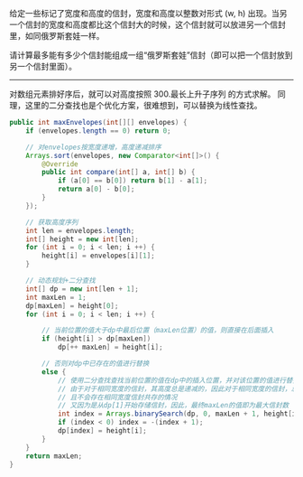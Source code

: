 给定一些标记了宽度和高度的信封，宽度和高度以整数对形式 (w, h) 出现。当另一个信封的宽度和高度都比这个信封大的时候，这个信封就可以放进另一个信封里，如同俄罗斯套娃一样。

请计算最多能有多少个信封能组成一组“俄罗斯套娃”信封（即可以把一个信封放到另一个信封里面）。

***

对数组元素排好序后，就可以对高度按照 300.最长上升子序列 的方式求解。
同理，这里的二分查找也是个优化方案，很难想到，可以替换为线性查找。

```Java
public int maxEnvelopes(int[][] envelopes) {
    if (envelopes.length == 0) return 0;

    // 对envelopes按宽度递增，高度递减排序
    Arrays.sort(envelopes, new Comparator<int[]>() {
        @Override
        public int compare(int[] a, int[] b) {
            if (a[0] == b[0]) return b[1] - a[1];
            return a[0] - b[0];
        }
    });

    // 获取高度序列
    int len = envelopes.length;
    int[] height = new int[len];
    for (int i = 0; i < len; i ++) {
        height[i] = envelopes[i][1];
    }

    // 动态规划+二分查找
    int[] dp = new int[len + 1];
    int maxLen = 1;
    dp[maxLen] = height[0];
    for (int i = 0; i < len; i ++) {

        // 当前位置的值大于dp中最后位置（maxLen位置）的值，则直接在后面插入
        if (height[i] > dp[maxLen])
            dp[++ maxLen] = height[i];

        // 否则对dp中已存在的值进行替换
        else {
            // 使用二分查找查找当前位置的值在dp中的插入位置，并对该位置的值进行替换
            // 由于对于相同宽度的信封，其高度总是递减的，因此对于相同宽度的信封，总会是高度小的替换高度大的
            // 且不会存在相同宽度信封共存的情况
            // 又因为是从dp[1]开始存储信封，因此，最终maxLen的值即为最大信封数
            int index = Arrays.binarySearch(dp, 0, maxLen + 1, height[i]);
            if (index < 0) index = -(index + 1);
            dp[index] = height[i];
        }
    }
    return maxLen;
}
```